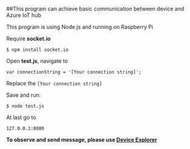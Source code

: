 ##This program can achieve basic communication between device and Azure IoT hub

This program is using Node.js and running on Raspberry Pi

Require **socket.io**
```
$ npm install socket.io
```

Open **test.js**, navigate to
```
var connectionString = '[Your connection string]';
```
Replace the `[Your connection string]`

Save and run:
```
$ node test.js
```

At last go to 
```
127.0.0.1:8080
```

**To observe and send message, please use [Device Explorer](https://github.com/Azure/azure-iot-sdks/blob/master/tools/DeviceExplorer/readme.md)**
